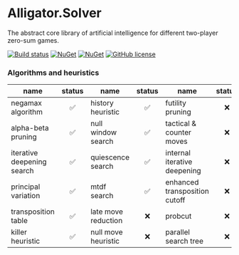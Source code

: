 # Alligator.Solver
The abstract core library of artificial intelligence for different two-player zero-sum games.

[![Build status](https://ci.appveyor.com/api/projects/status/vm0rtqw2nk1pcv0p?svg=true)](https://ci.appveyor.com/project/boraaros/alligator-solver)
[![NuGet](https://img.shields.io/nuget/v/Alligator.Solver.svg)](https://www.nuget.org/packages/Alligator.Solver)
[![NuGet](https://img.shields.io/nuget/dt/Alligator.Solver.svg)](https://github.com/boraaros/Alligator.Solver)
[![GitHub license](https://img.shields.io/badge/license-MIT-blue.svg)](https://github.com/boraaros/Alligator.Solver/blob/master/LICENSE)

### Algorithms and heuristics

|name|status|name|status|name|status|
|-----|:---:|-----|:---:|-----|:---:|
|negamax algorithm| :white_check_mark: |history heuristic| :white_check_mark: |futility pruning| :x: |
|alpha-beta pruning| :white_check_mark: |null window search| :white_check_mark: |tactical & counter moves| :x: |
|iterative deepening search| :white_check_mark: |quiescence search| :white_check_mark: |internal iterative deepening| :x: |
|principal variation| :white_check_mark: |mtdf search| :white_check_mark: |enhanced transposition cutoff| :x: |
|transposition table| :white_check_mark: |late move reduction| :x: |probcut| :x: |
|killer heuristic| :white_check_mark: |null move heuristic| :x: |parallel search tree| :x: |
